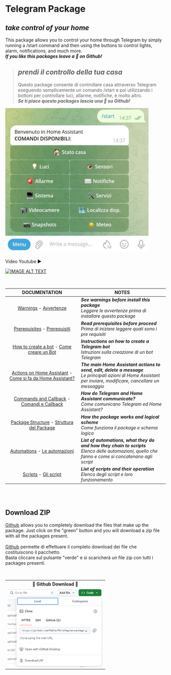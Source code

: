 # Telegram Package
## _take control of your home_
This package allows you to control your home through Telegram by simply running a /start command and then using the buttons to control lights, alarm, notifications, and much more.<br>
<b> _If you like this packages leave a 🌟 on Github!_ </b>
> ## _prendi il controllo della tua casa_ </span>
> Questo package consente di controllare casa attraverso Telegram eseguendo semplicemente un comando /start 
> e poi utilizzando i bottoni per controllare luci, allarme, notifiche, e molto altro.<br>
> <b> _Se ti piace questo packages lascia una 🌟 su Github!_ </b>
<div><img width = "450" src="img/messaggio_di_benvenuto.jpg"/></div>
<br>
Video Youtube ▶️

[![IMAGE ALT TEXT](http://img.youtube.com/vi/JqD41s2mAf4/0.jpg)](http://www.youtube.com/watch?v=JqD41s2mAf4 "Video Title")

<br>

| DOCUMENTATION | NOTES |
| :---: | --- |
| [Warnings](Istruzioni/warnings.txt) - [Avvertenze](Istruzioni/Avvertenze.txt) | **_See warnings before install this package_** <br> _Leggere le avvertenze prima di installare questo package_ |
| [Prerequisites](Istruzioni/1_prerequisites.txt) - [Prerequisiti](Istruzioni/1_pre_requisiti.txt) | **_Read prerequisites before proceed_** <br> _Prima di iniziare leggere quali sono i pre requisiti_ |
| [How to create a bot](Istruzioni/2_how_to_create_telegram_bot.txt) - [Come creare un Bot](Istruzioni/2_come_creare_un_bot.txt) | **_Instructions on how to create a Telegram bot_** <br> _Istruzioni sulla creazione di un bot Telegram_ |
| [Actions on Home Assistant](Istruzioni/3_how_does_telegram_works.txt) - [Come si fa da Home Assistant?](Istruzioni/3_come_funziona_telegram.txt) | **_The main Home Assistant actions to send, edit, delete a message_** <br> _Le principali azioni di Home Assistant per inviare, modificare, cancellare un messaggio_ |
| [Commands and Callback](Istruzioni/4_commands_and_callbacks.txt) - [Comandi e Callback](Istruzioni/4_comandi_e_callback.txt) | **_How do Telegram and Home Assistant communicate?_** <br> _Come comunicano Telegram ed Home Assistant?_ |
| [Package Structure](Istruzioni/5_package_structure.txt) - [Struttura del Package](Istruzioni/5_struttura_package.txt) | **_How the package works and logical scheme_** <br> _Come funziona il package e schema logico_ |
| [Automations](Istruzioni/6_automations.txt) - [Le automazioni](Istruzioni/6_automazioni.txt) | **_List of automations, what they do and how they chain to scripts_** <br> _Elenco delle automazioni, quello che fanno e come si concatenano agli script_ |
| [Scripts](Istruzioni/7_scripts.txt) - [Gli script](Istruzioni/7_script.txt)  | **_List of scripts and their operation_** <br> _Elenco degli script e loro funzionamento_ |

<br>
<br>

## Download ZIP

[Github](https://github.com/fablav76/telegram-package/tree/main/packages/Telegram_package) allows you to completely download the files that make up the package.
Just click on the "green" button and you will download a zip file with all the packages present.<br><br>
[Github](https://github.com/fablav76/telegram-package/tree/main/packages/Telegram_package) permette di effettuare il completo download dei file che costituiscono il pacchetto.<br>
Basta cliccare sul pulsante "verde" e si scaricherà un file zip con tutti i packages presenti.

<br>
<table align="center">
	<tr>
	    <th><center>🎫 Github Download 🎫</center></th>
	</tr>
  <tr>
      <td><div align=center><img width = 300 src="img/github_zip.png"/></div></td>
      
  </tr>
</table>
